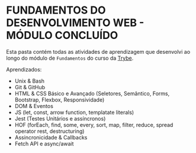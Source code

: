 # FUNDAMENTOS DO DESENVOLVIMENTO WEB - **MÓDULO CONCLUÍDO** 

Esta pasta contém todas as atividades de aprendizagem que desenvolvi ao longo do módulo de `Fundamentos` do curso da [Trybe](https://www.betrybe.com/).

Aprendizados:
  - Unix & Bash
  - Git & GitHub
  - HTML & CSS Básico e Avançado (Seletores, Semântico, Forms, Bootstrap, Flexbox, Responsividade) 
  - DOM & Eventos
  - JS (let, const, arrow function, templatate literals)
  - Jest (Testes Unitários e assíncronos)
  - HOF (forEach, find, some, every, sort, map, filter, reduce, spread operator rest, destructuring)
  - Assincronicidade & Callbacks
  - Fetch API e async/await
 
